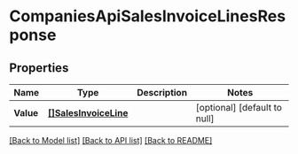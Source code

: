 # CompaniesApiSalesInvoiceLinesResponse

## Properties
Name | Type | Description | Notes
------------ | ------------- | ------------- | -------------
**Value** | [**[]SalesInvoiceLine**](salesInvoiceLine.md) |  | [optional] [default to null]

[[Back to Model list]](../README.md#documentation-for-models) [[Back to API list]](../README.md#documentation-for-api-endpoints) [[Back to README]](../README.md)


